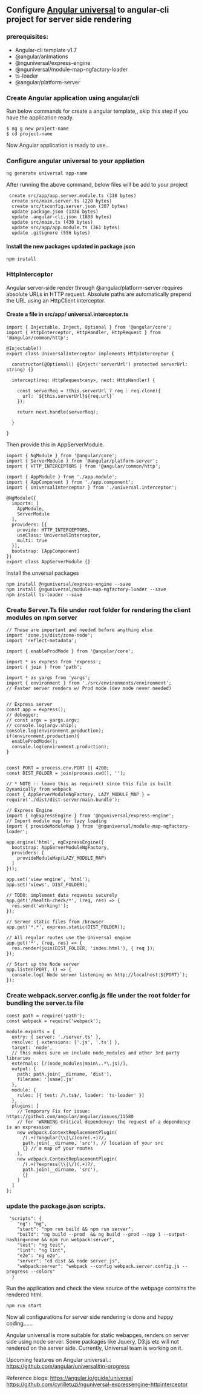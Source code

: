 ## Configure [Angular universal](https://universal.angular.io/) to angular-cli project for server side rendering

### prerequisites:
- Angular-cli template  v1.7
-  @angular/animations
-  @nguniversal/express-engine
-  @nguniversal/module-map-ngfactory-loader
-  ts-loader
-  @angular/platform-server

### Create Angular application using angular/cli

Run below commands for create a angular template,, skip this step if you have the application ready.
```
$ ng g new project-name
$ cd project-name
```
Now Angular application is ready to use..

### Configure angular universal to your appliation
```
ng generate universal app-name
```
After running the above command, below files will be add to your project
```
 create src/app/app.server.module.ts (318 bytes)
  create src/main.server.ts (220 bytes)
  create src/tsconfig.server.json (307 bytes)
  update package.json (1338 bytes)
  update .angular-cli.json (1888 bytes)
  update src/main.ts (430 bytes)
  update src/app/app.module.ts (361 bytes)
  update .gitignore (556 bytes)
```
#### Install the new packages updated in package.json
```
npm install
```

### HttpInterceptor
Angular server-side render through @angular/platform-server requires absolute URLs in HTTP request. Absolute paths are automatically prepend the URL using an HttpClient interceptor.

#### Create a file in src/app/ universal.interceptor.ts

```
import { Injectable, Inject, Optional } from '@angular/core';
import { HttpInterceptor, HttpHandler, HttpRequest } from '@angular/common/http';

@Injectable()
export class UniversalInterceptor implements HttpInterceptor {

  constructor(@Optional() @Inject('serverUrl') protected serverUrl: string) {}

  intercept(req: HttpRequest<any>, next: HttpHandler) {

    const serverReq = !this.serverUrl ? req : req.clone({
      url: `${this.serverUrl}${req.url}`
    });

    return next.handle(serverReq);

  }

}

```

Then provide this in AppServerModule.

```
import { NgModule } from '@angular/core';
import { ServerModule } from '@angular/platform-server';
import { HTTP_INTERCEPTORS } from '@angular/common/http';

import { AppModule } from './app.module';
import { AppComponent } from './app.component';
import { UniversalInterceptor } from './universal.interceptor';

@NgModule({
  imports: [
    AppModule,
    ServerModule
  ],
  providers: [{
    provide: HTTP_INTERCEPTORS,
    useClass: UniversalInterceptor,
    multi: true
  }],
  bootstrap: [AppComponent]
})
export class AppServerModule {}

```

Install the unversal packages
```
npm install @nguniversal/express-engine --save
npm install @nguniversal/module-map-ngfactory-loader --save
npm install ts-loader --save
```

### Create Server.Ts file under root folder for rendering the client modules on npm server

```
// These are important and needed before anything else
import 'zone.js/dist/zone-node';
import 'reflect-metadata';

import { enableProdMode } from '@angular/core';

import * as express from 'express';
import { join } from 'path';

import * as yargs from 'yargs';
import { environment } from './src/environments/environment';
// Faster server renders w/ Prod mode (dev mode never needed)


// Express server
const app = express();
// debugger;
// const argv = yargs.argv;
// console.log(argv.ship);
console.log(environment.production);
if(environment.production){
  enableProdMode();
  console.log(environment.production);
}


const PORT = process.env.PORT || 4200;
const DIST_FOLDER = join(process.cwd(), '');

// * NOTE :: leave this as require() since this file is built Dynamically from webpack
const { AppServerModuleNgFactory, LAZY_MODULE_MAP } = require('./dist/dist-server/main.bundle');

// Express Engine
import { ngExpressEngine } from '@nguniversal/express-engine';
// Import module map for lazy loading
import { provideModuleMap } from '@nguniversal/module-map-ngfactory-loader';

app.engine('html', ngExpressEngine({
  bootstrap: AppServerModuleNgFactory,
  providers: [
    provideModuleMap(LAZY_MODULE_MAP)
  ]
}));

app.set('view engine', 'html');
app.set('views', DIST_FOLDER);

// TODO: implement data requests securely
app.get('/health-check/*', (req, res) => {
  res.send('working!');
});

// Server static files from /browser
app.get('*.*', express.static(DIST_FOLDER));

// All regular routes use the Universal engine
app.get('*', (req, res) => {
  res.render(join(DIST_FOLDER, 'index.html'), { req });
});

// Start up the Node server
app.listen(PORT, () => {
  console.log(`Node server listening on http://localhost:${PORT}`);
});

```

### Create webpack.server.config.js file under the root folder for bundling the server.ts file
```
const path = require('path');
const webpack = require('webpack');

module.exports = {
  entry: { server: './server.ts' },
  resolve: { extensions: ['.js', '.ts'] },
  target: 'node',
  // this makes sure we include node_modules and other 3rd party libraries
  externals: [/(node_modules|main\..*\.js)/],
  output: {
    path: path.join(__dirname, 'dist'),
    filename: '[name].js'
  },
  module: {
    rules: [{ test: /\.ts$/, loader: 'ts-loader' }]
  },
  plugins: [
    // Temporary Fix for issue: https://github.com/angular/angular/issues/11580
    // for 'WARNING Critical dependency: the request of a dependency is an expression'
    new webpack.ContextReplacementPlugin(
      /(.+)?angular(\\|\/)core(.+)?/,
      path.join(__dirname, 'src'), // location of your src
      {} // a map of your routes
    ),
    new webpack.ContextReplacementPlugin(
      /(.+)?express(\\|\/)(.+)?/,
      path.join(__dirname, 'src'),
      {}
    )
  ]
};

```


### update the package.json scripts.

```
 "scripts": {
    "ng": "ng",
    "start": "npm run build && npm run server",
    "build": "ng build --prod  && ng build --prod --app 1 --output-hashing=none && npm run webpack:server",
    "test": "ng test",
    "lint": "ng lint",
    "e2e": "ng e2e",
    "server": "cd dist && node server.js",
    "webpack:server": "webpack --config webpack.server.config.js --progress --colors"
  }
```

Run the application and check the view source of the webpage contains the rendered html.
```
npm run start
```
Now all configurations for server side rendering is done and happy coding......

Angular universal is more suitable for static webapges, renders on server side using node server.
Some packages like Jquery, D3.js etc will not rendered on the server side. Currently, Universal team is working on it.

Upcoming features on Angular universal..:
https://github.com/angular/universal#in-progress

Reference blogs:
https://angular.io/guide/universal
https://github.com/cyrilletuzi/nguniversal-expressengine-httpinterceptor
